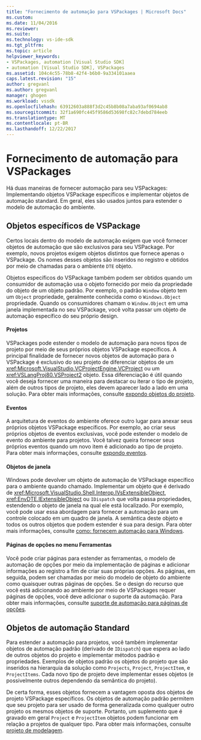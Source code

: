 ```yaml
---
title: "Fornecimento de automação para VSPackages | Microsoft Docs"
ms.custom: 
ms.date: 11/04/2016
ms.reviewer: 
ms.suite: 
ms.technology: vs-ide-sdk
ms.tgt_pltfrm: 
ms.topic: article
helpviewer_keywords:
- VSPackages, automation [Visual Studio SDK]
- automation [Visual Studio SDK], VSPackages
ms.assetid: 104c4c55-78b8-42f4-b6b0-9a334101aaea
caps.latest.revision: "15"
author: gregvanl
ms.author: gregvanl
manager: ghogen
ms.workload: vssdk
ms.openlocfilehash: 63912603a888f3d2c45b8b08a7aba93af0694ab8
ms.sourcegitcommit: 32f1a690fc445f9586d53698fc82c7debd784eeb
ms.translationtype: MT
ms.contentlocale: pt-BR
ms.lasthandoff: 12/22/2017
---
```

# <a name="providing-automation-for-vspackages"></a>Fornecimento de automação para VSPackages
Há duas maneiras de fornecer automação para seu VSPackages: Implementando objetos VSPackage específicos e implementar objetos de automação standard. Em geral, eles são usados juntos para estender o modelo de automação do ambiente.  
  
## <a name="vspackage-specific-objects"></a>Objetos específicos de VSPackage  
 Certos locais dentro do modelo de automação exigem que você fornecer objetos de automação que são exclusivos para seu VSPackage. Por exemplo, novos projetos exigem objetos distintos que fornece apenas o VSPackage. Os nomes desses objetos são inseridos no registro e obtidos por meio de chamadas para o ambiente `DTE` objeto.  
  
 Objetos específicos do VSPackage também podem ser obtidos quando um consumidor de automação usa o objeto fornecido por meio da propriedade do objeto de um objeto padrão. Por exemplo, o padrão `Window` objeto tem um `Object` propriedade, geralmente conhecida como o `Windows.Object` propriedade. Quando os consumidores chamam o `Window.Object` em uma janela implementada no seu VSPackage, você volta passar um objeto de automação específico do seu próprio design.  
  
#### <a name="projects"></a>Projetos  
 VSPackages pode estender o modelo de automação para novos tipos de projeto por meio de seus próprios objetos VSPackage específicos. A principal finalidade de fornecer novos objetos de automação para o VSPackage é exclusivo do seu projeto de diferenciar objetos de um <xref:Microsoft.VisualStudio.VCProjectEngine.VCProject> ou um <xref:VSLangProj80.VSProject2> objeto. Essa diferenciação é útil quando você deseja fornecer uma maneira para destacar ou iterar o tipo de projeto, além de outros tipos de projeto, eles devem aparecer lado a lado em uma solução. Para obter mais informações, consulte [expondo objetos do projeto](../../extensibility/internals/exposing-project-objects.md).  
  
#### <a name="events"></a>Eventos  
 A arquitetura de eventos do ambiente oferece outro lugar para anexar seus próprios objetos VSPackage específicos. Por exemplo, ao criar seus próprios objetos de eventos exclusivas, você pode estender o modelo de evento do ambiente para projetos. Você talvez queira fornecer seus próprios eventos quando um novo item é adicionado ao tipo de projeto. Para obter mais informações, consulte [expondo eventos](../../extensibility/internals/exposing-events-in-the-visual-studio-sdk.md).  
  
#### <a name="window-objects"></a>Objetos de janela  
 Windows pode devolver um objeto de automação de VSPackage específico para o ambiente quando chamado. Implementar um objeto que é derivado de <xref:Microsoft.VisualStudio.Shell.Interop.IVsExtensibleObject>, <xref:EnvDTE.IExtensibleObject> ou `IDispatch` que volta passa propriedades, estendendo o objeto de janela na qual ele está localizado. Por exemplo, você pode usar essa abordagem para fornecer a automação para um controle colocado em um quadro de janela. A semântica deste objeto e todos os outros objetos que podem estender é sua para design. Para obter mais informações, consulte [como: fornecem automação para Windows](../../extensibility/internals/how-to-provide-automation-for-windows.md).  
  
#### <a name="options-pages-on-the-tools-menu"></a>Páginas de opções no menu Ferramentas  
 Você pode criar páginas para estender as ferramentas, o modelo de automação de opções por meio da implementação de páginas e adicionar informações ao registro a fim de criar suas próprias opções. As páginas, em seguida, podem ser chamadas por meio do modelo de objeto do ambiente como quaisquer outras páginas de opções. Se o design do recurso que você está adicionando ao ambiente por meio de VSPackages requer páginas de opções, você deve adicionar o suporte da automação. Para obter mais informações, consulte [suporte de automação para páginas de opções](../../extensibility/internals/automation-support-for-options-pages.md).  
  
## <a name="standard-automation-objects"></a>Objetos de automação Standard  
 Para estender a automação para projetos, você também implementar objetos de automação padrão (derivado de `IDispatch`) que espera ao lado de outros objetos do projeto e implementar métodos padrão e propriedades. Exemplos de objetos padrão os objetos do projeto que são inseridos na hierarquia da solução como `Projects`, `Project`, `ProjectItem`, e `ProjectItems`. Cada novo tipo de projeto deve implementar esses objetos (e possivelmente outros dependendo da semântica do projeto).  
  
 De certa forma, esses objetos fornecem a vantagem oposta dos objetos de projeto VSPackage específicos. Os objetos de automação padrão permitem que seu projeto para ser usado de forma generalizada como qualquer outro projeto os mesmos objetos de suporte. Portanto, um suplemento que é gravado em geral `Project` e `ProjectItem` objetos podem funcionar em relação a projetos de qualquer tipo. Para obter mais informações, consulte [projeto de modelagem](../../extensibility/internals/project-modeling.md).